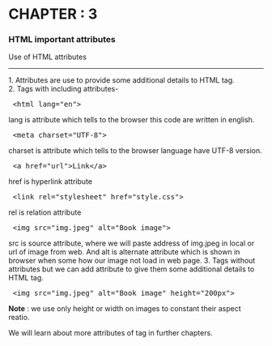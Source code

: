 # CHAPTER : 3
### HTML important attributes
Use of HTML attributes
<hr>
1. Attributes are use to provide some additional details to HTML tag.
<br>
2. Tags with including attributes-
<pre> &lthtml lang="en"&gt </pre> 
lang is attribute which tells to the browser this code are written in english.
<pre> &ltmeta charset="UTF-8"&gt </pre>
charset is attribute which tells to the browser language have UTF-8 version. 
<pre> &lta href="url"&gtLink&lt/a&gt </pre>
href is hyperlink attribute
<pre> &ltlink rel="stylesheet" href="style.css"&gt </pre>
rel is relation attribute
<pre> &ltimg src="img.jpeg" alt="Book image"&gt </pre>
src is source attribute, where we will paste address of img.jpeg in local or url of image from web. And alt is alternate attribute which is shown in browser when some how our image not load in web page.
3. Tags without attributes but we can add attribute to give them some additional details to HTML tag.
<pre> &ltimg src="img.jpeg" alt="Book image" height="200px"&gt </pre>
<b>Note</b> : we use only height or width on images to constant their aspect reatio.

We will learn about more attributes of tag in further chapters.
